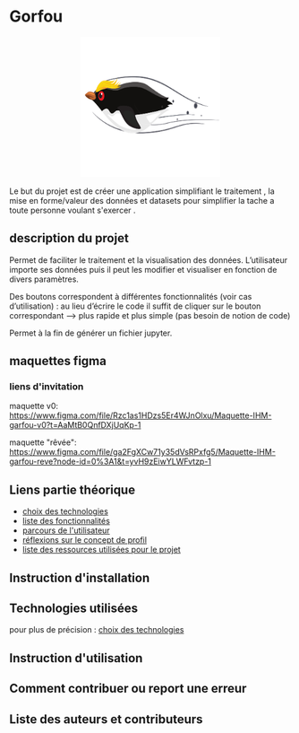# Gorfou

<p align="center"><img src="./src/resources/logo_gorfou.svg" width="250" height="250"></p>

Le but du projet est de créer une application simplifiant le traitement , la mise en forme/valeur des données
et datasets pour simplifier la tache a toute personne voulant s'exercer .

## description du projet

Permet de faciliter le traitement et la visualisation des données. L’utilisateur importe ses données puis il peut les modifier et visualiser en fonction de divers paramètres.

Des boutons correspondent à différentes fonctionnalités (voir cas d’utilisation) : au lieu d’écrire le code il suffit de cliquer sur le bouton correspondant --> plus rapide et plus simple (pas besoin de notion de code)

Permet à la fin de générer un fichier jupyter.

## maquettes figma

### liens d'invitation

maquette v0:
<https://www.figma.com/file/Rzc1as1HDzs5Er4WJnOlxu/Maquette-IHM-garfou-v0?t=AaMtB0QnfDXjUqKp-1>

maquette "rêvée":
<https://www.figma.com/file/ga2FgXCw71y35dVsRPxfg5/Maquette-IHM-garfou-reve?node-id=0%3A1&t=yvH9zEiwYLWFvtzp-1>

## Liens partie théorique

* [choix des technologies](./Théorique/markdown/choix_technologies.md)
* [liste des fonctionnalités](./Théorique/markdown/liste_fonctionnalités.md)
* [parcours de l'utilisateur](./Théorique/markdown/parcours_utilisateur.md)
* [réflexions sur le concept de profil](./Théorique/markdown/reflexions_concept_profile.md)
* [liste des ressources utilisées pour le projet](./Théorique/markdown/ressources_utilisées.md)

## Instruction d'installation

## Technologies utilisées

pour plus de précision : [choix des technologies](https://github.com/DonatFortini/Gorfou/blob/main/Th%C3%A9orique/markdown/choix_technologies.md)

## Instruction d'utilisation

## Comment contribuer ou report une erreur

## Liste des auteurs et contributeurs
